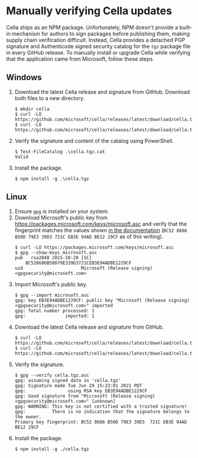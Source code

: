 # Manually verifying Cella updates

Cella ships as an NPM package. Unfortunately, NPM doesn't provide a built-in
mechanism for authors to sign packages before publishing them, making supply
chain verification difficult. Instead, Cella provides a detached PGP signature
and Authenticode signed security catalog for the `tgz` package file in every
GitHub release. To manually install or upgrade Cella while verifying that the
application came from Microsoft, follow these steps.

## Windows

1. Download the latest Cella release and signature from GitHub. Download both
files to a new directory.
    ```
    $ mkdir cella
    $ curl -LO https://github.com/microsoft/cella/releases/latest/download/cella.tgz.cat
    $ curl -LO https://github.com/microsoft/cella/releases/latest/download/cella.tgz
    ```
2. Verify the signature and content of the catalog using PowerShell.
    ```
    $ Test-FileCatalog .\cella.tgz.cat
    Valid
    ```
1. Install the package.
   ```
   $ npm install -g .\cella.tgz
   ```

## Linux

1. Ensure `gpg` is installed on your system.
1. Download Microsoft's public key from https://packages.microsoft.com/keys/microsoft.asc
and verify that the fingerprint matches the values shown [in the documentation](
https://docs.microsoft.com/en-us/windows-server/administration/linux-package-repository-for-microsoft-software#package-and-repository-signing-key)
(`BC52 8686 B50D 79E3 39D3 721C EB3E 94AD BE12 29CF` as of this writing).
    ```
    $ curl -LO https://packages.microsoft.com/keys/microsoft.asc
    $ gpg --show-keys microsoft.asc
    pub   rsa2048 2015-10-28 [SC]
        BC528686B50D79E339D3721CEB3E94ADBE1229CF
    uid                      Microsoft (Release signing) <gpgsecurity@microsoft.com>
    ```
1. Import Microsoft's public key.
    ```
    $ gpg --import microsoft.asc
    gpg: key EB3E94ADBE1229CF: public key "Microsoft (Release signing) <gpgsecurity@microsoft.com>" imported
    gpg: Total number processed: 1
    gpg:               imported: 1
    ```
1. Download the latest Cella release and signature from GitHub.
    ```
    $ curl -LO https://github.com/microsoft/cella/releases/latest/download/cella.tgz
    $ curl -LO https://github.com/microsoft/cella/releases/latest/download/cella.tgz.asc
    ```
1. Verify the signature.
    ```
    $ gpg --verify cella.tgz.asc
    gpg: assuming signed data in 'cella.tgz'
    gpg: Signature made Tue Jun 29 15:23:01 2021 PDT
    gpg:                using RSA key EB3E94ADBE1229CF
    gpg: Good signature from "Microsoft (Release signing) <gpgsecurity@microsoft.com>" [unknown]
    gpg: WARNING: This key is not certified with a trusted signature!
    gpg:          There is no indication that the signature belongs to the owner.
    Primary key fingerprint: BC52 8686 B50D 79E3 39D3  721C EB3E 94AD BE12 29CF
    ```
1. Install the package.
   ```
   $ npm install -g ./cella.tgz
   ```